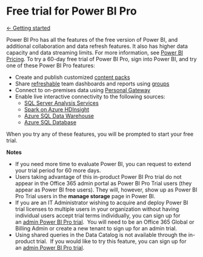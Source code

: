﻿<properties 
   pageTitle="Free trial for Power BI Pro"
   description="Free trial for Power BI Pro"
   services="powerbi" 
   documentationCenter="" 
   authors="v-anpasi" 
   manager="mblythe" 
   editor=""
   tags=""/>
 
<tags
   ms.service="powerbi"
   ms.devlang="NA"
   ms.topic="article"
   ms.tgt_pltfrm="NA"
   ms.workload="powerbi"
   ms.date="09/28/2015"
   ms.author="v-anpasi"/>
# Free trial for Power BI Pro

[← Getting started](https://support.powerbi.com/knowledgebase/topics/63037-getting-started)

Power BI Pro has all the features of the free version of Power BI, and additional collaboration and data refresh features. It also has higher data capacity and data streaming limits. For more information, see [Power BI Pricing](https://powerbi.microsoft.com/pricing). To try a 60-day free trial of Power BI Pro, sign into Power BI, and try one of these Power BI Pro features:

-   Create and publish customized [content packs](https://support.powerbi.com/knowledgebase/articles/651040)
-   Share [refreshable](https://support.powerbi.com/knowledgebase/articles/474669-refresh-data-in-power-bi) team dashboards and reports using [groups](https://support.powerbi.com/knowledgebase/articles/654247-groups-in-power-bi)
-   Connect to on-premises data using [Personal Gateway](https://support.powerbi.com/knowledgebase/articles/649846)
-   Enable live interactive connectivity to the following sources:
	-   [SQL Server Analysis Services](https://support.powerbi.com/knowledgebase/articles/471633-sql-server-analysis-services-tabular-data-in-power)
	-   [Spark on Azure HDInsight](https://support.powerbi.com/knowledgebase/articles/654094-spark-on-hdinsight-with-direct-connect)
	-   [Azure SQL Data Warehouse](https://support.powerbi.com/knowledgebase/articles/636088-azure-sql-data-warehouse-with-direct-connect)
	-   [Azure SQL Database](https://support.powerbi.com/knowledgebase/articles/581421-azure-sql-database-with-direct-connect)

When you try any of these features, you will be prompted to start your free trial.

**Notes**

-   If you need more time to evaluate Power BI, you can request to extend your trial period for 60 more days.
-   Users taking advantage of this in-product Power BI Pro trial do not appear in the Office 365 admin portal as Power BI Pro Trial users (they appear as Power BI free users). They will, however, show up as Power BI Pro Trial users in the **manage storage** page in Power BI.
-   ﻿If you are an IT Administrator wishing to acquire and deploy Power BI trial licenses to multiple users in your organization without having individual users accept trial terms individually, you can sign up for an [admin Power BI Pro trial](https://portal.office.com/Signup/MainSignup15.aspx?OfferId=d59682f3-3e3b-4686-9c00-7c7c1c736085&dl=POWER_BI_PRO).  You will need to be an Office 365 Global or Billing Admin or create a new tenant to sign up for an admin trial.
-   Using shared queries in the Data Catalog is not available through the in-product trial.  If you would like to try this feature, you can sign up for an [admin Power BI Pro trial](https://portal.office.com/Signup/MainSignup15.aspx?OfferId=d59682f3-3e3b-4686-9c00-7c7c1c736085&dl=POWER_BI_PRO).

